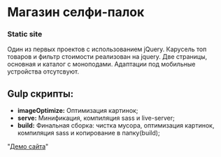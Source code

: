 # Магазин селфи-палок
### Static site

Один из первых проектов с использованием jQuery. Карусель топ товаров и фильтр стоимости реализован на jquery.
Две страницы, основная и каталог с моноподами. Адаптации под мобильные устройства отсутсвуют.

## Gulp скрипты:
* **imageOptimize:** Оптимизация картинок;
* **serve:** Минификация, компиляция sass и live-server;
* **build:** Финальная сборка: чистка мусора, оптимизация картинок, компиляция sass и копирование в папку(build);

"[Демо сайта](https://rampelstillskin.github.io/gadget-store.github.io/build/index.html)"

